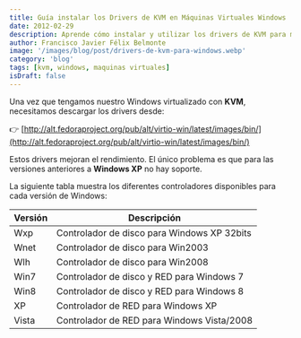 ```yaml
---
title: Guía instalar los Drivers de KVM en Máquinas Virtuales Windows
date: 2012-02-29
description: Aprende cómo instalar y utilizar los drivers de KVM para mejorar el rendimiento de máquinas virtuales Windows, con una guía detallada y enlaces útiles.
author: Francisco Javier Félix Belmonte
image: '/images/blog/post/drivers-de-kvm-para-windows.webp'
category: 'blog'
tags: [kvm, windows, maquinas virtuales]
isDraft: false
---
```


Una vez que tengamos nuestro Windows virtualizado con **KVM**, necesitamos descargar los drivers desde:

👉 [http://alt.fedoraproject.org/pub/alt/virtio-win/latest/images/bin/](http://alt.fedoraproject.org/pub/alt/virtio-win/latest/images/bin/)

Estos drivers mejoran el rendimiento. El único problema es que para las versiones anteriores a **Windows XP** no hay soporte.

La siguiente tabla muestra los diferentes controladores disponibles para cada versión de Windows:

| Versión    | Descripción                                           |
|------------|-------------------------------------------------------|
| Wxp        | Controlador de disco para Windows XP 32bits           |
| Wnet       | Controlador de disco para Win2003                     |
| Wlh        | Controlador de disco para Win2008                     |
| Win7       | Controlador de disco y RED para Windows 7             |
| Win8       | Controlador de disco y RED para Windows 8             |
| XP         | Controlador de RED para Windows XP                    |
| Vista      | Controlador de RED para Windows Vista/2008            |